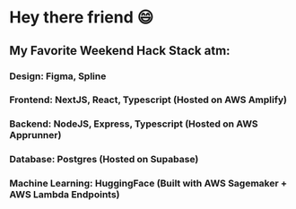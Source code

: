 # Hey there friend 😄
## My Favorite Weekend Hack Stack atm:
### Design: Figma, Spline
### Frontend: NextJS, React, Typescript (Hosted on AWS Amplify)
### Backend: NodeJS, Express, Typescript (Hosted on AWS Apprunner)
### Database: Postgres (Hosted on Supabase)
### Machine Learning: HuggingFace (Built with AWS Sagemaker + AWS Lambda Endpoints)

